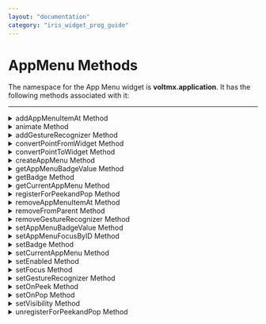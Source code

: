 ```yaml
---
layout: "documentation"
category: "iris_widget_prog_guide"
---
```

                                


AppMenu Methods
===============

The namespace for the App Menu widget is **voltmx.application**. It has the following methods associated with it:

* * *


<details close markdown="block"><summary>addAppMenuItemAt Method</summary>

* * *

This method adds an App Menu item at the given index.

### Syntax

{% highlight VoltMx %}
voltmx.application.addAppMenuItemAt(appMenuId,index,appMenuItem)
{% endhighlight %}

### Parameters

**_appMenuId_**

Id of the appmenu to which the menu item is to be added. This is the ID used while creating the app menu.

**_index_**

The index at which the menu item must be added. The index value lies between 0 and n-1. If the index is beyond the current length of the app menu items then item is added to the end.

**_appmenuItem_**

*   menuitemId: ID of the menu item.
*   menuitemName: Name of the menu item.
*   menuitemImage: The image to be used for the menu item.
*   menuitemClosure: onclick event to be executed for the menu item.

### Exceptions

  
| Error Code | Description |
| --- | --- |
| Error | If the input is invalid or does not follow the structure as expected. |

### Remarks

On iOS platform, menuitemId and menuItemClosure are mandatory parameters and the menuItemClosure should end with form.show() call.

The index value starts from 0. For example, to insert a menu item at the 4th position specify the index value as 3.

For SPA, the addAppMenuItemAt method updates the currently set App Menu irrespective of given appMenuId.

### Example

{% highlight VoltMx %}
/*The below function is the callback function for onClickClosure event 
of app menu item with id "appmenuitemid3". */
function onClickClosure3() {
    //your code here
}

//Defining app menu item.
var appMenuItem3 = [
    "appmenuitemid3",
    "Rewards",
    "reward.png",
    onClickClosure3, {
        startupForm: "someform",
        selectedImage: "someimage"
    }
];

//Adding the above app menu item at the index 4
voltmx.application.addAppMenuItemAt("accountMenu", 3, appMenuItem3);
{% endhighlight %}

### Platform Availability

Available on all platforms

* * *

</details>
<details close markdown="block"><summary>animate Method</summary>

* * *

Applies an animation to the widget.

### Syntax

{% highlight VoltMx %}
animate (animationObj, animateConfig, animationCallbacks)
{% endhighlight %}

### Parameters

**_animationObj_**

An `animation` object created using [voltmx.ui.createAnimation] function.

**_animationConfig_**

As defined in widget level animation section.

**_animationCallbacks_**

A JavaScript dictionary that contains key-value pairs. The following keys are supported.

| Key | Description |
| --- | --- |
| animationEnd | A JavaScript function that is invoked with the animation ends. For more information, see the **Remarks** section below. |
| animationStart | A JavaScript function that is invoked with the animation starts. For more information, see the **Remarks** section below. |

### Return Values

Returns a platform-specific handle to the animation. This handle currently not used, but is returned for possible future requirements use.

### Remarks

The callback for the `animationStart` key in the JavaScript object passed in this method's _animationCallbacks_ parameter has the following signature.

animationStart(source, animationHandle, elapsedTime);

where `source` is the widget being animated, `animationHandle` is the handle returned by the `applyAnimation` method, and `elapsedTime` is the amount of time the animation has been running in seconds, when this event is fired..

This event occurs at the start of the animation. If there is 'animation-delay' configured then this event will fire only after the delay period. This event gets called asynchronously.

The callback for the `animationEnd` key in the JavaScript object passed in this method's _animationCallbacks_ parameter has the following signature.

animationEnd(source, animationHandle, elapsedTime);

where source is the widget being animated, animationHandle is the handle returned by the applyAnimation method, and elapsedTime is the amount of time the animation has been running in seconds, when this event is fired.

This event occurs at the end of the animation. This event gets called asynchronously.

The `animate` method throws an Invalid Animation Definition Exception if animation definition, does not follow the dictionary structure expected. This method is ignored if it is called on a widget whose immediate parent is not FlexContainer or a FlexScrollContainer.

If the widget is not part of the currently visible view hierarchy, calling this method does nothing. Because this method is asynchronous and immediately returns, it does not wait for the animation to start or complete.

### Example

{% highlight VoltMx %}
//Sample code of animation
function AnimateBoth() {
    var getFuncName = frm1.listbox18.selectedKey;
    if (getFuncName == "BothLT") {
        frm1.textbox26.animate(myAnimDefinition(),
            animConfiguration(), {});
    } else if (getFuncName == "BothTBL") {
        frm1.textbox26.animate(myAnimDefinitionsc1(),
            animConfiguration(), {});
    }
}
{% endhighlight %}

### Platform Availability

*   iOS, Android, Windows, and SPA

* * *

</details>
<details close markdown="block"><summary>addGestureRecognizer Method</summary>

* * *

This API allows you to set a gesture recognizer for a specified gesture for a specified widget.

### Syntax

{% highlight VoltMx %}
addGestureRecognizer(gestureType, gestureConfigParams, onGestureClosure)
{% endhighlight %}

### Parameters

**_gestureType_**

\[Number\] - Mandatory

Indicates the type of gesture to be detected on the widget.

See Remarks for possible values.

**_gestureConfigParams_**

\[object\] - Mandatory

The parameter specifies a table that has the required configuration parameters to setup a gesture recognizer.

The configuration parameters vary based on the type of the gesture.

See Remarks for possible values.

**_onGestureClosure_**

\[function\] - Mandatory

Specifies the function that needs to be executed when a gesture is recognized.

This function will be raised asynchronously

See Remarks for the syntax of this function.

### Return Values

String - Reference to the gesture is returned.

### Remarks

The values for the _gestureType_parameter are:

\[Number\] - Mandatory

Indicates the type of gesture to be detected on the widget. The following are possible values:

*   1 – constants.GESTURE\_TYPE\_TAP
*   2 - constants.GESTURE\_TYPE\_SWIPE
*   3 – constants.GESTURE\_TYPE\_LONGPRESS
*   4 – constants.GESTURE\_TYPE\_PAN
*   5 – constants.GESTURE\_TYPE\_ROTATION
*   6 - constants.GESTURE\_TYPE\_PINCH
*   7 - constants.GESTURE\_TYPE\_RIGHTTAP

The values for the _gestureConfigParams_parameter are:

\[object\] - Mandatory

The parameter specifies a table that has the required configuration parameters to setup a gesture recognizer. The configuration parameters vary based on the type of the gesture.

This parameter supports the following key-value pairs:

Gesture Type:TAP

*   fingers \[Number\] - specifies the maximum number of fingers that must be respected for a gesture. Possible values are: 1. Default value is 1.
*   taps \[Number\] - specifies the maximum number of taps that must be respected for a gesture. Possible values are: 1 or 2. Default value is 1.

### For example:  

{% highlight VoltMx %}
{fingers:1,taps:1}
{% endhighlight %}

Gesture Type:SWIPE

*   fingers \[Number\] - specifies the maximum number of fingers that must be respected for a gesture. Possible values are: 1. Default value is 1.

### For example:

{% highlight VoltMx %}
{fingers: 1}
{% endhighlight %}

Gesture Type:LONGPRESS

*   pressDuration \[Number\] - specifies the minimum time interval (in seconds) after which the gesture is recognized as a LONGPRESS. For example, if pressDuration is 2 seconds, any continued press is recognized as LONGPRESS only if it lasts for at least 2 seconds. Default value is 1. This is not applicable to Windows.

For example:

{% highlight VoltMx %}
{pressDuration=1}.
{% endhighlight %}

**Gesture Type: PAN**

*   fingers \[number\] specifies the minimum number of fingers needed to recognize this gesture. Default value is 1.
*   continuousEvents \[Boolean\] indicates if callback should be called continuously for every change beginning from the time the gesture is recognized to the time it ends.

**Gesture Type: ROTATION**

*   Rotation gesture involves only two fingers.
*   continuousEvents \[Boolean\] indicates if callback must be called continuously for every change beginning from the time the gesture is recognized to the time it ends.

**Gesture Type:PINCH**

*   Pinch gesture invloves two fingures.
*   continuousEvents \[Boolean\] indicates if callback should be called continuously every change beginning from the time the gesture is recognized to the time it ends.

The syntax for the _onGestureClosure_callback function are:

\[function\] - Mandatory

Specifies the function that needs to be executed when a gesture is recognized.

This function will be raised asynchronously and has the following Syntax:

{% highlight VoltMx %}
onGestureClosure(widgetRef, gestureInfo, context)
{% endhighlight %}

*   widgetRef - specifies the handle to the widget on which the gesture was recognized.
*   gestureInfo - Table with information about the gesture. The contents of this table vary based on the gesture type.
*   context - Table with SegmentedUI row details.

gestureInfo table has the following key-value pairs:

*   gestureType \[number\] – indicates the gesture type; 1 for TAP, 2 for SWIPE, and 3 for LONGPRESS,4 for PAN, 5 for ROTATION, 6 for PINCH and 7 for RIGHTTAP
*   gesturesetUpParams \[object\] – specifies the set up parameters passed while adding the gesture recognizer
*   gesturePosition \[number\] – indicates the position where the gesture was recognized. Possible values are: 1 for TOPLEFT, 2 for TOPCENTER, 3 for TOPRIGHT, 4 for MIDDLELEFT, 5 for MIDDLECENTER, 6 for MIDDLERIGHT, 7 for BOTTOMLEFT, 8 for BOTTOMCENTER, 9 for BOTTOMRIGHT, 10 for CENTER
*   swipeDirection \[number\] –indicates the direction of swipe. This parameter is applicable only if the gesture type is SWIPE. Possible values are: 1 for LEFT, 2 for RIGHT, 3 for TOP, 4 for BOTTOM. Direction is w.r.t the view and not device orientation.
*   gestureX \[number\] – specifies the X coordinate of the point (in pixels) where the gesture has occurred. The coordinate is relative to the widget coordinate system.
*   gestureY \[number\] – specifies the Y coordinate of the point (in pixels) where the gesture has occurred. The coordinate is relative to the widget coordinate system.
*   widgetWidth \[number\] – specifies the width of the widget (in pixels)
*   widgetHeight \[number\] – specifies the height of the widget (in pixels)
*   gestureState\[number\] – indicates the gesture state as below
    *   1 – gesture state begin
    *   2 - gesture state changed
    *   3 – gesture state ended.
*   \* gestureState is applicable only for continuous gestures like PAN, ROTATION and PINCH.
*   rotation \[number\] rotation of the gesture in degrees since its last change.( Applicable only when gesture type is ROTATION
*   velocityX and velocityY : horizontal and vertical component of velocity expressed in points per second. (Applicable only for PAN gesture type)
*   velocity \[number\]: velocity of pinch in scale per second (Applicable for Pinch gesture)
*   scale \[number\]:scale factor relative to the points of the two touches in screen coordinates
*   touchType\[number\]:(windows only)
    *   0 - constants.TOUCHTYPE\_FINGER
    *   1 - constants.TOUCHTYPE\_PEN
    *   2 - constants.TOUCHTYPE\_MOUSE
*   translationX and translationY \[number\] : cumulative distance as number. (Applicable only for PAN gesture type)

context table has the following key-value pairs:

*   rowIndex \[number\] : row index of the segui where gesture was recognised. (Applicable to gestures added to segUI rows)
*   sectionIndex \[number\] : section index of the segui where gesture was recognised. (Applicable to gestures added to segUI rows)

It is not recommend to define gestures for widgets that have a default behavior associated with it.

If you click (tap) a button (any clickable widget), the default behavior is to trigger an onClick event. If you define a Tap gesture on such widgets, the gesture closure is executed in addition to the onClick event.

If you swipe a larger form, the default behavior is to scroll up and down depending on the direction in which you swipe. If you define a SWIPE gesture on such forms, the gesture closure gets executed in addition to scrolling the form.

If you swipe a Segmented UI with huge number of rows, the default behavior is to scroll the Segmented UI. If you define a SWIPE gesture on such segments, the gesture closure gets executed in addition to scrolling the form.

Gestures can be added only for the following widgets:

*   Flex Container
*   Flex Scroll Container.
    

In the android platform, the top and bottom gestures work only when the scrolling is disabled for Form and parent scrolling containers. By default, the scrolling is enabled for the Form and scrolling containers.

*   RIGHTTAP applicable only to Windows 10
*   ROTATION is not supported on android.

### Example

{% highlight VoltMx %} 
//Sample code to add Gestures to the frmGestures FlexForm.
//Code to add DOUBLE TAP gesture to the frmGestures, FlexForm.
var doubletp = {
 fingers: 1,
 taps: 2
};
frmGestures.addGestureRecognizer(1, doubletp, onGestureFunction);
//Code to add SINGLE TAP gesture to the frmGestures FlexForm.
var singleTp = {
 fingers: 1,
 taps: 1
};
frmGestures.addGestureRecognizer(1, singleTp, onGestureFunction);
//Code to add SWIPE gesture to the frmGestures FlexForm.
var swipeForm = {
 fingers: 1,
 swipedistance: 50,
 swipevelocity: 75
};
frmGestures.addGestureRecognizer(2, swipeForm, onGestureFunction);
//Code to add LONGPRESS gesture to the frmGestures FlexForm.
var longPressForm = {
 pressDuration: 2
};
frmGestures.addGestureRecognizer(3, longPressForm, onGestureFunction);

function onGestureFunction(commonWidget, gestureInfo) {
 voltmx.print("The Gesture type is:" + gestureInfo.gestureType);

}
{% endhighlight %}

### Platform Availability

*   iOS, Windows

* * *

</details>
<details close markdown="block"><summary>convertPointFromWidget Method</summary>

* * *

This method allows you to convert the coordinate system from a widget to a point (receiver's coordinate system).

### Syntax

{% highlight VoltMx %}
convertPointFromWidget(point, fromWidget)
{% endhighlight %}

### Parameters

**_point_**

\[JSObject\]- Mandatory

You can specify an object with keys as x and y. You can specify the values in all (dp, px and %) units of measurement.

**_fromWidget_**

\[widgetref\]- Mandatory

This parameter is the handle to the widget instance. Based on this parameter, the coordinate system is converted from the widget to a point (receiver's coordinate system).

### Example

{% highlight VoltMx %}
Form1.widget1.convertPointFromWidget({
    x: "10dp",
    y: "20dp"
}, widget2);
{% endhighlight %}

### Platform Availability

*   iOS, Android, Windows, and SPA

* * *

</details>
<details close markdown="block"><summary>convertPointToWidget Method</summary>

* * *

Using the convertPointToWidget method, you can modify the co-ordinate system. You can convert the receiver's co-ordinate system from a **point** to a **Widget**.

### Syntax

{% highlight VoltMx %}
convertPointToWidget(point, toWidget)
{% endhighlight %}

### Parameters

**_point_**

\[JSObject\]- Mandatory. You can specify an object with keys as x and y. You can specify the values in all (dp, px and %) units of measurement.

**_toWidget_**

\[widgetref\] - Mandatory. This parameter is the handle to the widget instance. Based on this parameter, the coordinate system is converted from a point to a widget.

### Example

{% highlight VoltMx %}
Form1.widget2.convertPointToWidget({
    x: "20dp",
    y: "30dp"
}, widget1);
{% endhighlight %}

### Platform Availability

*   iOS, Android, Windows, and SPA

* * *

</details>
<details close markdown="block"><summary>createAppMenu Method</summary>

* * *

This method allows you to create App Menu dynamically through code.

### Syntax

{% highlight VoltMx %}
voltmx.application.createAppMenu (appMenuId,appMenu,skinID,onFocusSkinID);
{% endhighlight %}

### Parameters

**_appMenuId_**

Id of the menu item.

**_appMenu_**

   *   menuitemId: ID of the menu item.
   *   menuitemName: Name of the menu item.
   *   menuitemImage: The image to be used for the menu item.
   *   menuitemClosure: _onclick_ event to be executed for the menu item.

**_skinID_**

Optional. The normal skin to be set for the menu.

**_onFocusSkinID_**

Optional. The focus skin to be set for the menu.

### Return Values

None

### Exceptions

  
| Error Code | Description |
| --- | --- |
| SkinError | If the skin is not defined with the specified skin identifier. |
| Error | If the input is invalid or does not follow the structure as expected. |

### Remarks

On iOS platform, menuitemId and menuItemClosure are mandatory parameters and the menuItemClosure should end with form.show() call.

If the app menu is already created with the identifier passed, a new app menu will be created and the old app menu will be replaced with the new one.

At least one app menu item is must in the created app menu. App menu with zero number of app menu items is invalid.

You must set this method in _pre-appinit_ property. You can set this method only once. For more information about the _pre-appint_ property, see _Configuring Project Properties_, _Application Properties_ in the _VoltMX IrisUser Guide_.

On _Android_ platform, if you add more than six App Menu items, the menu items beyond the fifth App Menu item are grouped under the Menu item _More_ (added automatically by the Android platform) and if you select _More_, the rest of the Menu items are displayed in a list without any icons (even if the icons are set through code). This is an Android platform limitation.

### Example

To create an App Menu for a banking application with Accounts and Payments enter the following:

{% highlight VoltMx %}
//The below two functions are callback functions for onClickClosure events for menu items.
function onClickClosure1() {
    //add your code here
}

function onClickClosure2() {
    //proceed with the logic
}

//Defining appmenu items (Atleast one item should be defined)
var appMenuItem1 = ["appmenuitemid1",
    "Accounts",
    "icon1.png",
    onClickClosure1, {
        startupForm: "someform",
        selectedImage: "someimage"
    }
];

var appMenuItem2 = ["appmenuitemid2",
    "Payments",
    "icon2.png",
    onClickClosure2
];

//defining appMenu parameter with the above menu items.
var appMenu = [appMenuItem1,
    appMenuItem2
];

//Creating App menu.
voltmx.application.createAppMenu("myappmenu", appMenu, "skn1", "fcskn1");
{% endhighlight %}

### Platform Availability

Available on all platforms

* * *

</details>
<details close markdown="block"><summary>getAppMenuBadgeValue Method</summary>

* * *

This method enables you to read the badge value (if any) attached to the given Appmenu item.

### Syntax

{% highlight VoltMx %}
voltmx.application.getAppMenuBadgeValue(appMenuId,menuItemId)
{% endhighlight %}

### Parameters

**_appMenuId_**

If you are setting the badge for an app menu item that was created dynamically, use the same ID that was used to create the app menu item. If you are setting the badge for an app menu item that was created from the IDE, use the ID available in the generated script file.

**_menuItemId_**

Id of the app menu item from which the badge value is to be read.

### Return Values

String - returns the badge value.

### Example

{% highlight VoltMx %}
//Get the AppMenuBadgeValue for the menu item with id ::"appmenuitemid3".
voltmx.application.getAppMenuBadgeValue("accountMenu", "appmenuitemid3");
{% endhighlight %}

For more information about the Badge APIs refer the _API Reference Document_.

### Platform Availability

Available on iPhone/iPad

* * *

</details>
<details close markdown="block"><summary>getBadge Method</summary>

* * *

This API enables you to read the badge value (if any) attached to the specified widget. If the specified widget does not have a badge attached to it, it returns an empty string.

### Syntax

{% highlight VoltMx %}
getBadge()
{% endhighlight %}

### Optional Parameter

**_uniqueIdentifier_**

Unique identifier of a widget which is a handle to the widget.

### Return Values

Returns a string containing the badge value applied to the specified widget. If the specified widget has no badge value attached to it, it returns an empty string.

### Remarks

When a badge is removed, the widgets are re-formatted to accommodate the cleared badge values.

On the iOS platform, this method is applicable on Label, Button, Image, TextBox, and TextArea widgets only.

### Example

{% highlight VoltMx %}
//This is a generic method that is applicable for various widgets.
//Here, we have shown how to use the getBadge Method for button widget.
//You need to make a corresponding call of the getBadge method for other applicable widgets.
function getBadge() {
    //To get a badge value on a Button with ID btn1 placed on a form frm1, use the following snippet:
    var badgeVal = frm1.btn1.getBadge();
    alert("badge value is::" + badgeVal);

    //For instance, the corresponding getBadge method call on the Label widget is as follows:
    frm1.lbl1.getBadge();
}
{% endhighlight %}

### Platform Availability

*   iOS

* * *

</details>
<details close markdown="block"><summary>getCurrentAppMenu Method</summary>

* * *

This method returns the unique identifier of the current app menu that is set through setCurrentAppMenu.

### Syntax

{% highlight VoltMx %}
voltmx.application.getCurrentAppMenu()
{% endhighlight %}

### Return Values

This method returns appMenuId as _string_. In case of app menu is not set, _null_ is returned.

### Example

{% highlight VoltMx %}
//Get the Current app menu
var currAppMenuId = voltmx.application.getCurrentAppMenu();

//Alert the Current app menu
alert("Current app menu id is::" + currAppMenuId);
{% endhighlight %}

### Platform Availability

Available on all platforms

* * *

</details>
<details close markdown="block"><summary>registerForPeekandPop Method</summary>

* * *

This method registers a widget to enable 3D Touch peek and pop gestures.

### Syntax

{% highlight VoltMx %}
registerForPeekandPop(onPeekCallback, onPopCallback)
{% endhighlight %}

### Parameters

**_onPeekCallback_**

A callback function that is invoked when the user slightly presses (soft press) the widget.

Callback Syntax

{% highlight VoltMx %}
onPeekCallback(widget)
{% endhighlight %}

Callback Input Parameters

**_widget_**

A widget reference that is registered for peek and pop.

Callback Return Values

  A PreviewInfoTable. See the Remarks section for a description of this table.

Callback Example

{% highlight VoltMx %}
function onPeekCallback(widget) {
    var previewInfoTable = {
        "peekForm": frmSecond,
        "focusRect": [0, 0, 200, 200],
        "contentSize": [320, 480]
    };
    return previewInfoTable;
}
{% endhighlight %}

**_onPopCallback (Optional)_**

A callback function that is invoked when the user further presses (hard press) the preview that is displayed for the widget.

Callback Syntax

{% highlight VoltMx %}
onPopCallback(widget,peekForm)
{% endhighlight %}

Callback Input Parameters

**_widget_**

A widget reference that is registered for peek and pop.

**_peekForm_**

A form reference that is displayed as preview/peek.

Callback Return Values

  A form reference.

Callback Remarks

Use this callback to set the content for pop. The form handle returned by this callback is used for pop content. In general, the form that is used for preview is used for pop content also. If the pop callback is not implemented, peek disappears and the app returns to its previous state.

Callback Example

{% highlight VoltMx %}
function onPopCallback(widget, peekForm) {
    // preview form used for pop also
    return peekForm;
}
{% endhighlight %}

### Remarks

A PreviewInfoTable has the following format.

**Name:** peekForm

**Description:** The form reference that will be displayed as preview. If an invalid form reference is given, the preview will not be shown.

**Type:** form reference

**Name:** focusRect (Optional)

**Description:** An array representing a rectangle in widgets view coordinates. If provided, this rectangle will be focused while its surrounding area will be blurred, indicating a preview is available for the widget. If not provided, entire view area of the widget will be focused. If either the width or height is zero, the widget's view width/height is used. The values are supported in percentage(with regard to widget bounds), dp, or pixels. The values are strings. If a string value is given without any format specifier, it defaults to dp. If an array of numbers is given, it is assumed they are dp values.

**Type:** Array \[x, y, width, height\]

Example: \[“0dp”, “0dp”, “200dp”, “300dp”\], \[“10%”, “10%”, “75%”, “50%”\], \[“10px”, “10px”, “200px”, “480px”\]

**Name:** contentSize (Optional)

**Description:** An array representing the preferred content size of the preview. This allows the user to adjust the preferred width/height dimensions of the preview. If not provided, the preview is shown with default values. If either the width or height is zero, the default preview width/height is used. It is recommended that one of the width/height values be zero for proper adjustment of the other value. For example, if width = 0, the height is adjustable and vice versa. Providing positive values simultaneously for both width and height will result in distorted appearance of preview. The values are supported in dp, pixels, and percentage(with regard to screen bounds). The actual width/height of the preview may vary slightly due to resizing per aspect ratio. The values are strings. If a string value is given without any format specifier, it defaults to dp. If array of numbers is given, it is assumed they are dp values.

**Type:** Array \[width, height\]

Example: \[“0dp”, “100dp”\], \[“100%”, “0%”\], \[“0px”, “240px”\]

Example of a PreviewInfoTable:

{% highlight VoltMx %}
var previewInfoTable = {
    "peekForm": frmSecond,
    "focusRect": [0, 0, 200, 200],
    "contentSize": [320, 480]
};
{% endhighlight %}

### Return Values

None.

### Platform Availability

*   iOS 9.0 and later

* * *

</details>
<details close markdown="block"><summary>removeAppMenuItemAt Method</summary>

* * *

This method removes the specified App Menu item.

### Syntax

{% highlight VoltMx %}
voltmx.application.removeAppMenuItemAt(appMenuId,index)
{% endhighlight %}

### Parameters

**_appMenuId_**

Id of the appmenu to which the menu item is to be removed. This is the ID used while creating the app menu.

**_Index_**

The index at which the menu item must be removed.

### Exceptions

  
| Error Code | Description |
| --- | --- |
| Error | If the input is invalid or does not follow the structure as expected. |

### Remarks

If current focus menu item is removed then the first menu item of the app menu will be focused by default as its associated function will be selected.

At least one app menu item must be present in the app menu. App menu with zero number of app menu items is invalid state of the app menu.

For SPA, the removeAppMenuItemAt method updates the currently set App Menu irrespective of given appMenuId.

### Example

{% highlight VoltMx %}
var appMenuId = "accountMenu";

//Removing the app menu item at index 2.
voltmx.application.removeAppMenuItemAt(appMenuId, 2);
{% endhighlight %}

### Platform Availability

Available on all platforms

* * *

</details>
<details close markdown="block"><summary>removeFromParent Method</summary>

* * *

This method allows you to remove a child widget from a parent widget.

### Syntax

{% highlight VoltMx %}
removeFromParent()
{% endhighlight %}

### Read/Write

Yes - (Read and Write)

### Example

{% highlight VoltMx %}
//This is a generic method that is applicable for various widgets.
//Here, we have shown how to use the removeFromParent Method for a Calendar widget.
//You need to make a corresponding call of the removeFromParent method for other applicable widgets.

Form1.calendar.removeFromParent();

{% endhighlight %}

### Platform Availability

*   iOS, Android , Windows, SPA, and Desktop Web

* * *

</details>
<details close markdown="block"><summary>removeGestureRecognizer Method</summary>

* * *

This method allows you to remove the specified gesture recognizer for the specified widget.

### Syntax

{% highlight VoltMx %}
removeGestureRecognizer(gestureHandle)
{% endhighlight %}

### Parameters

gestureHandle - Mandatory

    Specifies the handle to the gesture returned by addGestureRecognizer call.

### Example

{% highlight VoltMx %} 
//Sample code to remove Double tap gesture from frmGestures FlexForm.  
frmGestures.removeGestureRecognizer(doubletp);  

{% endhighlight %}

### Platform Availability

*   Available on all platforms except Desktop Web and Android.

* * *

</details>
<details close markdown="block"><summary>setAppMenuBadgeValue Method</summary>

* * *

This method allows you to set a badge value to the given app menu item at the upper, right corner of the menu item.

### Syntax

{% highlight VoltMx %}
voltmx.application.setAppMenuBadgeValue(appMenuId,menuItemId,badgeValue)
{% endhighlight %}

### Parameters

**_appMenuId_**

If you are setting the badge for an app menu item that was created dynamically, use the same ID that was used to create the app menu item. If you are setting the badge for an app menu item that was created from the IDE, use the ID available in the generated script file.

**_menuItemId_**

Id of the app menu item to which the badge value is to be set.

**_badgeValue_**

Value of the badge. The value you specify in the badge value appears within the badge. If the length of the badge value is greater than 1 the badge is a rounded rectangle. For example, if you specify the value of the badge as 88, the number appears in a rounded rectangular badge. If the length of the badge value is 1, the badge is always a circle. The maximum number of characters that can be specified in a badge value is 9. If the badge value id beyond 9 only the first 9 characters are displayed.

### Example

{% highlight VoltMx %}
/*Set the AppMenuBadgeValue for the menu item with id ::"appmenuitemid3" , 
here the badge value is "3". */
voltmx.application.setAppMenuBadgeValue("accountMenu", "appmenuitemid3", "3");
{% endhighlight %}

### Remarks

Passing an empty string " " as a parameter, removes the badge off the appmenu item. This method is applicable only for iPhone. The figure below depicts a badge applied on an appmenu item.

For more information about the Badge APIs refer the _API Reference Document_.

![](Resources/Images/setbadgeonappmenuitem.png)

### Platform Availability

Available on iPhone/iPad

* * *

</details>
<details close markdown="block"><summary>setAppMenuFocusByID Method</summary>

* * *

This method takes ID (which is set using createAppMenu) instead of index and sets the focus on the menu item of the current app menu.

### Syntax

{% highlight VoltMx %}
voltmx.application.setAppMenuFocusByID(appMenuitemId)
{% endhighlight %}

### Parameters

**_appMenuItemId_**

ID of the app menu item.

### Exceptions

  
| Error Code | Description |
| --- | --- |
| Error | If the input is invalid or does not follow the structure as expected. |

### Remarks

At any given point of time, one of the app menu items in the current app menu is mandatory to be focused app menu item.

While using this method, ensure that the current menu item is in focus before showing the form.

For iOS platform, closure associated with the focus id will get executed along with setting the focus to the given id.

### Example

To set focus on the App Menu items 2, enter the following:

{% highlight VoltMx %}
//Set the menu item with the identifier "appmenuitemid2" as the focused menu item.
voltmx.application.setAppMenuFocusByID("appmenuitemid2");
{% endhighlight %}

### Platform Availability

Available on all platforms except on Android and Windows platforms

* * *

</details>
<details close markdown="block"><summary>setBadge Method</summary>

* * *

This method enables you to set the badge value to the given widget at the upper, right corner of the widget.

### Syntax

{% highlight VoltMx %}
setBadge(badgeText)
{% endhighlight %}

### Parameters

badgeText \[String\] - Mandatory

Specifies the Text value that appears within the badge. If the length of the badgeText is greater than 1, the badge is a rounded rectangle. For example, if you specify the text of the badge as 88, the number appears in a rounded rectangular badge. If the length of the badge text is 1, the badge is always a circle. The badge can occupy up to 70% of the width of the parent widget. For example, on a button with a width of 100 pixels, a badge with about 100 characters will occupy only 70 pixels of the button width. The badge text is truncated and shows about 30 characters followed by three dots.

skin \[String\] - Optional

The parameter specifies the background color for the badge. The default color is red.

### Return Values

None

### Exceptions

Error

### Remarks

The color for the badge can be defined using a skin. The default color for the badge is red with white lettering.

If you pass an empty string as a parameter, the badge applied to the widget is cleared.

A Badge can be applied only to the FlexContainer Widget. To apply badge to other widgets, place the corresponding widget inside the FlexContainer, then apply Badge to the FlexContainer Widget. Also make sure that the clipBounds property of the FlexContainer are set to false.

If the badge value is a single character (a character or a number), the badge shape is a circle.

![](Resources/Images/widgetbadge.png)

If the badge value contains multiple characters, the badge shape is a rectangle with rounded corners and borders.

The badge can occupy a maximum of 70% width of the parent widget (widget on which badge is applied). For example, on a button with a width of 100 pixels, a badge with about 100 characters will occupy only 70 pixels of the button width. The badge value is truncated and about 30 characters followed by three dots.

When a badge is set, the widgets are re-arranged to accommodate the badge.

For iOS platform, this method is applicable on Box, Label, and Image widgets only.

For Android platform, this method is applicable on Button and Image widgets only.

### Example

{% highlight VoltMx %}
//This is a generic method that is applicable for various widgets.
//Here, we have shown how to use the setBadge Method for button widget.
//You need to make a corresponding call of the setBadge method for other applicable widgets.
function setBadge() {
    /*To set a badge value with skin "badgeSkin" on a button btn1
placed on a form frm1, use the following code: */
    frm1.btn1.setBadge("2", "badgeSkin");
}
//For instance, the corresponding setEnabled method call on the Label widget is as follows:
form.lbl1.setBadge("4", "badgeSkin");
{% endhighlight %}

### Platform Availability

*   iOS

For more information about the badge APIs refer the _API Reference Document_.

* * *

</details>
<details close markdown="block"><summary>setCurrentAppMenu Method</summary>

* * *

This method uses the unique identifier which represents the App Menu and sets it as current app menu.

### Syntax

{% highlight VoltMx %}
voltmx.application.setCurrentAppMenu(appMenuId)
{% endhighlight %}

### Parameters

**_appMenuId_**

ID of the menu item.

### Return Values

None

### Exceptions

  
| Error Code | Description |
| --- | --- |
| Error | If the input is invalid or does not follow the structure as expected. |

### Remarks

There can be only one current app menu that can be set any time. If you call this method multiple times, will replace the current app menu.

For iPhone, this method is one way of showing the form as well as focusing on a specific menu item.

When an app menu is set as current app menu item, by default the first app menu item of the app menu is selected and the function associated with the first app menu item gets executed.

### Example

{% highlight VoltMx %}
//After creating appMenu with the unique identifier "myappmenu", 
//set it as current app menu.
voltmx.application.setCurrentAppMenu("myappmenu");
{% endhighlight %}

### Platform Availability

Available on all platforms

* * *

</details>
<details close markdown="block"><summary>setEnabled Method</summary>

* * *

This method specifies the widget that must be enabled or disabled.

### Syntax

{% highlight VoltMx %}
setEnabled(enabled)
{% endhighlight %}

### Parameters

**_enabled_**

\[Boolean\] - Mandatory

true -Indicates widget is enabled.

false - Indicates widget is disabled.

### Return Values

None

### Exceptions

Error

### Remarks

Browser widget does not support this method in SPA.

This method is not applicable in Map widget.

### Example

{% highlight VoltMx %}
//This is a generic method that is applicable for various widgets.
//Here, we have shown how to use the setEnabled Method for button widget.
//You need to make a corresponding call of the setEnabled method for other applicable widgets.

form1.myButton.setEnabled(false);
{% endhighlight %}

### Platform Availability

Available on all platforms except SPA.

* * *

</details>
<details close markdown="block"><summary>setFocus Method</summary>

* * *

This method specifies the widget on which there must be focus.

**Default :** true

### Syntax

{% highlight VoltMx %}
setFocus(focus)
{% endhighlight %}

### Parameters

**_focus_** \[Boolean\]- Mandatory

true -Indicates focus is set on a widget.

false - Indicates focus is not set on a widget.

### Return Values

None

### Exceptions

Error

### Remarks

You should not call this method in **preShow** of a form as it is not respected by all platforms. In android platform, this method is not respected in **preShow** of a form. You can give focus to a particular widget only after it is rendered on the screen, hence it should be called in postShow of a form.

This method is not applicable in Form widget.

### Example

{% highlight VoltMx %}
//This is a generic method that is applicable for various widgets.
//Here, we have shown how to use the setFocus Method for button widget.
//You need to make a corresponding call of the setFocus method for other applicable widgets.

form1.myButton.setFocus(true);
{% endhighlight %}

### Platform Availability

Available on all platforms.

* * *

</details>
<details close markdown="block"><summary>setGestureRecognizer Method</summary>

* * *

This method allows you to set a gesture recognizer for a specified gesture for a specified widget. You can set a Gesture recognizer only for a FlexForm, a FlexContainer, and a FlexScrollContainer. The setGestureRecognizer method is deprecated and should not be used in new software. However, Swipe Distance and Swipe Velocity parameters are not deprecated. So if you want to use the Swipe Distance and Swipe velocity parameters, use the setGestureRecognizer method. To use all other parameters, you must use the addGestureRecognizer method.

### Syntax

{% highlight VoltMx %}
setGestureRecognizer (gestureType,setupParams,gestureHandler)
{% endhighlight %}

### Parameters

**_gestureType_**

\[Number\] - Mandatory

Specifies the type of gesture that needs to be detected on the widget. The following are possible values:

*   1 for TAP
*   2 for SWIPE
*   3 for LONGPRESS

**_setupParams_**

\[array of arrays\] - Mandatory

The parameter specifies an object that has the configuration parameters to setup a gesture recognizer. See Remarks for the values for this parameter.

**_gestureHandler_**

\[function\] - Mandatory

The parameter specifies the function that needs to be executed when a gesture is recognized. See Remarks for the functions syntax.

onGesturefunction(widgetRef,gestureInfo)

*   **_widgetRef_** - This parameter specifies the handle to the widget on which the gesture was recognized.
*   **_gestureInfo_** - This parameter specifies an array that provides information about the gesture. The contents of this array vary based on the gesture type.

Volt MX Iris populates the details in the _gestureInfo_ array. This array has the following key-value pairs:

*   **_gestureType_** \[number\] - indicates the gesture type; **1** for TAP, **2** for SWIPE, and **3** for LONGPRESS.
*   **_gesturesetUpParams_** \[object\] - this array is the set up parameters passed while adding the gesture recognizer.
*   **_gesturePosition_** \[number\] - indicates the position where the gesture was recognized. Possible values are: **1** for TOPLEFT, **2** for TOPCENTER, **3** for TOPRIGHT, **4** for MIDDLELEFT, **5** for MIDDLECENTER, **6** for MIDDLERIGHT, **7** for BOTTOMLEFT, **8** for BOTTOMCENTER, **9** for BOTTOMRIGHT, **10** for CENTER. This parameter is applicable only on iPhone.

*   **_swipeDirection_** \[number\] -indicates the direction of swipe. This parameter is applicable only if the gesture type is SWIPE. Possible values are: **1** for LEFT, **2** for RIGHT, **3** for TOP, **4** for BOTTOM.
*   **_gestureX_** \[number\] - specifies the X coordinate of the point (in pixels) where the gesture has occurred. The coordinate is relative to the widget coordinate system. This parameter is applicable only on iPhone.
*   **_gestureY_** \[number\] - specifies the Y coordinate of the point (in pixels) where the gesture has occurred. The coordinate is relative to the widget coordinate system. This parameter is applicable only on iPhone.
*   **_widgetWidth_** \[number\] - specifies the width of the widget (in pixels). This parameter is applicable only on iPhone.
*   **_widgetHeight_** \[number\] - specifies the height of the widget (in pixels). This parameter is applicable only on iPhone.

### Return Values

String - Reference(uniqueidentifier) to the gesture is returned.

### Exceptions

Error

### Remarks

This method is applicable on Form, Box, and ScrollBox widgets only.

Configuration of setupParams

The configuration parameters vary based on the type of the gesture.

### Gesture Type:TAP

*   fingers \[number\] - This parameter specifies the maximum number of fingers that must be respected for a gesture. Possible values are: 1. Default value is 1.
*   taps \[number\] - This parameter specifies the maximum number of taps that must be respected for a gesture. Possible values are: 1 or 2. Default value is 1.

### For example:

{fingers:1,taps:1}

### Gesture Type:SWIPE

*   fingers \[number\] - This parameter specifies the maximum number of fingers that must be respected for a gesture. Possible values are: 1. Default value is 1.
*   swipedistance \[number\] - This parameter specifies the distance between the pixel from where the swipe started to the pixel where the swipe stopped (finger is moved up or removed). The default value is 50 pixels. This parameter is applicable only on android. This parameter is applicable only if the gesture type is SWIPE.
*   swipevelocity \[number\] - This parameter specifies the velocity of the swipe measured in pixels per second. The default value is 75. This parameter is applicable only on android. This parameter is applicable only if the gesture type is SWIPE.

### For example:

{% highlight VoltMx %}
{fingers:1,swipedistance:50,swipevelocity:75}
{% endhighlight %}

### Gesture Type:LONGPRESS

*   pressDuration \[number\] - This parameter specifies the minimum time interval (in seconds) after which the gesture is recognized as a LONGPRESS. For example, if the _pressDuration_ is 2 seconds, any continued press is recognized as LONGPRESS only if it lasts for at least 2 seconds. Default value is 1. This parameter is not customizable on android platform. The default value on android platform is 500 ms. Any value you pass to this parameter is ignored and the default value is used.

### For example:

{% highlight VoltMx %}
{pressDuration:1}
{% endhighlight %}

Function syntax for the _GestureHandler_ parameter

The parameter specifies the function that needs to be executed when a gesture is recognized. This function has the following Syntax:

{% highlight VoltMx %}
onGesturefunction(widgetRef,gestureInfo)
{% endhighlight %}

*   **_widgetRef_** - This parameter specifies the handle to the widget on which the gesture was recognized.
*   **_gestureInfo_** - This parameter specifies an array that provides information about the gesture. The contents of this array vary based on the gesture type.

Volt MX Iris populates the details in the _gestureInfo_ array. This array has the following key-value pairs:

*   **_gestureType_** \[number\] - indicates the gesture type; **1** for TAP, **2** for SWIPE, and **3** for LONGPRESS.
*   **_gesturesetUpParams_** \[object\] - this array is the set up parameters passed while adding the gesture recognizer.
*   **_gesturePosition_** \[number\] - indicates the position where the gesture was recognized. Possible values are: **1** for TOPLEFT, **2** for TOPCENTER, **3** for TOPRIGHT, **4** for MIDDLELEFT, **5** for MIDDLECENTER, **6** for MIDDLERIGHT, **7** for BOTTOMLEFT, **8** for BOTTOMCENTER, **9** for BOTTOMRIGHT, **10** for CENTER. This parameter is applicable only on iPhone.

*   **_swipeDirection_** \[number\] -indicates the direction of swipe. This parameter is applicable only if the gesture type is SWIPE. Possible values are: **1** for LEFT, **2** for RIGHT, **3** for TOP, **4** for BOTTOM.
*   **_gestureX_** \[number\] - specifies the X coordinate of the point (in pixels) where the gesture has occurred. The coordinate is relative to the widget coordinate system. This parameter is applicable only on iPhone.
*   **_gestureY_** \[number\] - specifies the Y coordinate of the point (in pixels) where the gesture has occurred. The coordinate is relative to the widget coordinate system. This parameter is applicable only on iPhone.
*   **_widgetWidth_** \[number\] - specifies the width of the widget (in pixels). This parameter is applicable only on iPhone.
*   **_widgetHeight_** \[number\] - specifies the height of the widget (in pixels). This parameter is applicable only on iPhone.

### Example

{% highlight VoltMx %}
//The below function will get invoked  when a gesture is recognized. 
function myTap(myWidget, gestureInfo) {
    alert(" Tap Gesture detected");
    alert("gestureType :" + gestureInfo.gestureType);
    alert("gesturePosition :" + gestureInfo.gesturePosition);
    //write any further logic here
}

//Setting Gesture configuration.
var setupTblTap = {
    fingers: 1,
    taps: 2
}; //double tap gesture

//To add a TAP gesture recognizer on a hbox with ID hbx1 placed on a form frm1
var tapGesture = frm1.hbx1.setGgestureRecognizer(1, setupTblTap, myTap);
{% endhighlight %}

### Platform Availability

*   iOS, Windows, and SPA

* * *

</details>
<details close markdown="block"><summary>setOnPeek Method</summary>

* * *

This method sets and overrides the existing onPeekCallback for the widget.

### Syntax

{% highlight VoltMx %}
setOnPeek(onPeekCallback)
{% endhighlight %}

### Parameters

**_onPeekCallback_**

A callback function that is invoked when the user slightly presses (soft press) the widget.

Callback Syntax

{% highlight VoltMx %}
onPeekCallback(widget)
{% endhighlight %}

Callback Parameters

**_widget_**

A widget reference that is registered for peek and pop.

Callback Return Values

PreviewInfoTable. See the Remarks section for a description of this table.

Callback Example

{% highlight VoltMx %}
function onPeekCallback(widget, contextInfo) {
    var previewInfoTable = {
        "peekForm": frmSecond,
        "focusRect": [0, 0, 200, 200],
        "contentSize": [320, 480]
    };
    return previewInfoTable;
}
{% endhighlight %}

### Return Values

None.

### Remarks

A PreviewInfoTable has the following format.

**Name:** peekForm

**Description:** The form reference that will be displayed as preview. If an invalid form reference is given, the preview will not be shown.

**Type:** form reference

**Name:** focusRect (Optional)

**Description:** An array representing a rectangle in widgets view coordinates. If provided, this rectangle will be focused while its surrounding area will be blurred, indicating a preview is available for the widget. If not provided, entire view area of the widget will be focused. If either the width or height is zero, the widget's view width/height is used. The values are supported in percentage(with regard to widget bounds), dp, or pixels. The values are strings. If a string value is given without any format specifier, it defaults to dp. If an array of numbers is given, it is assumed they are dp values.

**Type:**Array \[x, y, width, height\]

Example: \[“0dp”, “0dp”, “200dp”, “300dp”\], \[“10%”, “10%”, “75%”, “50%”\], \[“10px”, “10px”, “200px”, “480px”\]

**Name:**contentSize (Optional)

**Description:**An array representing the preferred content size of the preview. This allows the user to adjust the preferred width/height dimensions of the preview. If not provided, the preview is shown with default values. If either the width or height is zero, the default preview width/height is used. It is recommended that one of the width/height values be zero for proper adjustment of the other value. For example, if width = 0, the height is adjustable and vice versa. Providing positive values simultaneously for both width and height will result in distorted appearance of preview. The values are supported in dp, pixels, and percentage(with regard to screen bounds). The actual width/height of the preview may vary slightly due to resizing per aspect ratio. The values are strings. If a string value is given without any format specifier, it defaults to dp. If array of numbers is given, it is assumed they are dp values.

**Type:**Array \[width, height\]

Example: \[“0dp”, “100dp”\], \[“100%”, “0%”\], \[“0px”, “240px”\]

### Example of a PreviewInfoTable:

{% highlight VoltMx %}
var previewInfoTable = {
    "peekForm": frmSecond,
    "focusRect": [0, 0, 200, 200],
    "contentSize": [320, 480]
};
{% endhighlight %}

### Example

{% highlight VoltMx %}
function settingPeek() {
    Form1.setOnPeek(onMyPeekcallback);
}

function onMyPeekcallback(widgetref, contextInfo) {
    if (typeof(contextInfo) === undefined) {
        return null;
    }

    var previewInfoTable = {
        "peekForm": frmSecond,
        "focusRect": [0, 0, 200, 200],
        "contentSize": [320, 480]
    };
    return previewInfoTable;

}
{% endhighlight %}

### Platform Availability

*   iOS 9.0 and later

* * *

</details>
<details close markdown="block"><summary>setOnPop Method</summary>

* * *

This method overrides the existing onPopCallback for the widget.

### Syntax

{% highlight VoltMx %}
setOnPop(onPopCallback)
{% endhighlight %}

### Parameters

**_onPopCallback_**

A callback function that is invoked when the user slightly presses (soft press) the widget.

### Callback Syntax

{% highlight VoltMx %}
onPopCallback(widget,peekForm)
{% endhighlight %}

Callback Parameters

**_widget_**

 A widget reference that is registered for peek and pop.

**_peekForm_**

 A form reference that is displayed as preview/peek.

Callback Return Values

 A form reference.

Callback Remarks

 Use this callback to set the content for pop. The form handle returned by this callback is used for pop content. In general, the form that is used for preview is used for pop content also. If the pop callback is not implemented, peek disappears and the app returns to its previous state.

Callback Example

{% highlight VoltMx %}
function onPopCallback(widget, peekForm) {
    // preview form used for pop also
    return peekForm;
}
{% endhighlight %}

### Return Values

None.

### Example

{% highlight VoltMx %}
function settingPop() {
    Form1.setOnPop(myonPopcallback);
}

function myonPopcallback(widgetref, peekForm) {
    // preview form used for pop also
    return peekForm;
}
{% endhighlight %}

### Platform Availability

*   iOS 9.0 and later

* * *

</details>
<details close markdown="block"><summary>setVisibility Method</summary>

* * *

Use this method to set the visibility of the widget.

**Default :** true

### Syntax

{% highlight VoltMx %}
setVisibility(visible)
{% endhighlight %}

### Parameters

**_visible_**

\[Boolean\] - Mandatory

true -Indicates visibility is true.

false - Indicates visibility is false.

**_animationConfig_**

\[JSObject\] - Optional. The parameter specifies the animation configuration of the object. This is not supported in SPA and Desktop Web platforms.

Following are the parameters of the JSObject:

**_animEffect_**

Optional. The parameter specifies the animation effect. Following are the available options of animation effect:

*   constants.ANIMATION\_EFFECT\_EXPAND: This is applicable when the visibility is turned on. Specifies the widget must expand gradually by increasing the height of the widget.
*   constants.ANIMATION\_EFFECT\_COLLAPSE: This is applicable when the visibility is turned off. Specifies the widget must collapse gradually by decreasing the height of the widget.
*   constants.ANIMATION\_EFFECT\_REVEAL: This is applicable when the visibility is turned on. Specifies the widget must appear gradually by decreasing the transparency of the widget.
*   constants.ANIMATION\_EFFECT\_FADE: This is applicable when the visibility is turned off. Specifies the widget must disappear gradually by increasing the transparency of the widget.
*   constants.ANIMATION\_EFFECT\_NONE: This is the default option. Specifies animation should not be applied to the widget. However the layout animations are applied on the Form.

**_animDuration_**

Optional. The parameter specifies the duration of the animation effect in seconds. The default value is 1 second. The negative values are ignored and defaulted to 1 second.

**_animDelay_**

Optional. This parameter specifies the delay of the animation effect in seconds. The default value is 0 second. The negative values are ignored and defaulted to 0 second.

**_animCurve_**

Optional. The parameter specifies the animation curve to be applied while playing the animation. An animation curve defines the speed of the animations at different intervals of the animation duration. Following are the available options of animation curve:

*   constants.ANIMATION\_CURVE\_EASEIN: Specifies the animation effect to start slow in the beginning.
*   constants.ANIMATION\_CURVE\_EASEOUT: Specifies the animation effect to slowdown towards the end.
*   constants.ANIMATION\_CURVE\_EASEINOUT: Specifies the animation effect to start slow and slowdown towards the end.
*   constants.ANIMATION\_CURVE\_LINEAR: This is the default value. Specifies the animation effect to continue with the same speed from start to end.

![](Resources/Images/bezier_479x107.png)

animCallBacks - Optional

It is a JS dictionary containing the events invoked by the platform during the animation life cycle. Following are the available events:

*   **animStarted**: Invoked at the beginning of the animation without any parameters. Following is the Syntax of the event: function animStarted()
*   **animEnded**: Invoked at the end of the animation without any parameters. Following is the Syntax of the event: function animEnded()

### Return Values

None

### Exceptions

Error

### Remarks

This method is not applicable on Form, Popup, and Alert. It is also not applicable if the widget is placed in a [Segment](Segment.html). When the widget is placed in a Segment, the default _Visibility_ is set to _true_. If you want to change the value to _false_, you can do so by using [Segment](Segment_Methods.html#segmentedui-methods) methods.

Passing an invalid type other than the above events lead to run time exceptions/ crashes.

This method is not supported on the widgets FlexForm, FlexContainer, and FlexScrollContainer.

### Example

{% highlight VoltMx %}
//This is a generic method that is applicable for various widgets.
//Here, we have shown how to invoke the setVisibility Method for a button widget with animation.
//You need to make a corresponding call of the setVisibility method for other applicable widgets.

form1.myButton.setVisibility(
    false, {
        "animEffect": constants.ANIMATION_EFFECT_COLLAPSE,
        "animDuration": 1,
        "animDelay": 0,
        "animCurve": constants.ANIMATION_CURVE_LINEAR,
        "animCallBacks": {
            "animStarted": startCallBackFunc,
            "animEnded": endCallBackFunc
        }
    });
//Sample code to invoke setVisibility Method for button widget without animation.
form1.myButton.setVisibility(false);
{% endhighlight %}

### Platform Availability

Available on all platforms.

* * *

</details>
<details close markdown="block"><summary>unregisterForPeekandPop Method</summary>

* * *

This method unregisters a widget from 3D Touch peek and pop gestures.

### Syntax

{% highlight VoltMx %}
unregisterForPeekandPop()
{% endhighlight %}

### Parameters

None.

### Return Values

None.

### Example

{% highlight VoltMx %}Form1.unregisterForPeekAndPop();
{% endhighlight %}

### Platform Availability

*   iOS 9.0 and later

* * *

